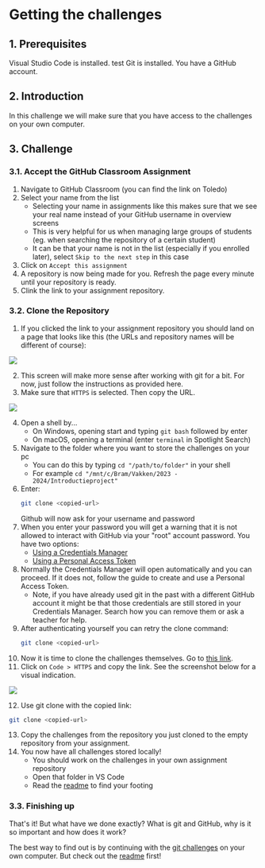 # Getting the challenges

## 1. Prerequisites

Visual Studio Code is installed. test
Git is installed.
You have a GitHub account.

## 2. Introduction

In this challenge we will make sure that you have access to the challenges on your own computer.

## 3. Challenge

### 3.1. Accept the GitHub Classroom Assignment

1. Navigate to GitHub Classroom (you can find the link on Toledo) 
1. Select your name from the list
    * Selecting your name in assignments like this makes sure that we see your real name instead of your GitHub username in overview screens
    * This is very helpful for us when managing large groups of students (eg. when searching the repository of a certain student)
    * It can be that your name is not in the list (especially if you enrolled later), select `Skip to the next step` in this case
1. Click on `Accept this assignment`
1. A repository is now being made for you. Refresh the page every minute until your repository is ready.
1. Clink the link to your assignment repository.

### 3.2. Clone the Repository

1. If you clicked the link to your assignment repository you should land on a page that looks like this (the URLs and repository names will be different of course):

<a href="./cloning-a-repository.png" target="_blank">
    <img src="./cloning-a-repository.png">
</a>

2. This screen will make more sense after working with git for a bit. For now, just follow the instructions as provided here.
3. Make sure that `HTTPS` is selected. Then copy the URL.

<a href="./cloning-a-repository-2.png" target="_blank">
    <img src="./cloning-a-repository-2.png">
</a>

4. Open a shell by...
     * On Windows, opening start and typing `git bash` followed by enter
     * On macOS, opening a terminal (enter `terminal` in Spotlight Search)
5. Navigate to the folder where you want to store the challenges on your pc
     * You can do this by typing `cd "/path/to/folder"` in your shell
     * For example `cd "/mnt/c/Bram/Vakken/2023 - 2024/Introductieproject"`
6. Enter:
   ```bash
   git clone <copied-url>
   ```
   Github will now ask for your username and password
7. When you enter your password you will get a warning that it is not allowed to interact with GitHub via your "root" account password. You have two options:
     * [Using a Credentials Manager](https://docs.github.com/en/get-started/getting-started-with-git/caching-your-github-credentials-in-git#git-credential-manager)
     * [Using a Personal Access Token](https://docs.github.com/en/authentication/keeping-your-account-and-data-secure/managing-your-personal-access-tokens#creating-a-personal-access-token-classic)
8. Normally the Credentials Manager will open automatically and you can proceed. If it does not, follow the guide to create and use a Personal Access Token.
     * Note, if you have already used git in the past with a different GitHub account it might be that those credentials are still stored in your Credentials Manager. Search how you can remove them or ask a teacher for help.
9. After authenticating yourself you can retry the clone command:
   ```bash
   git clone <copied-url>
   ```
10. Now it is time to clone the challenges themselves. Go to [this link](https://github.com/ucll-introductieproject/challenges-23-24).
11. Click on `Code > HTTPS` and copy the link. See the screenshot below for a visual indication.

<a href="./cloning-the-challenges.png" target="_blank">
    <img src="./cloning-the-challenges.png">
</a>

12. Use git clone with the copied link:
   ```bash
   git clone <copied-url>
   ```
13. Copy the challenges from the repository you just cloned to the empty repository from your assignment.
14. You now have all challenges stored locally!
     * You should work on the challenges in your own assignment repository
     * Open that folder in VS Code
     * Read the [readme](./../../README.md) to find your footing

### 3.3. Finishing up

That's it! But what have we done exactly? What is git and GitHub, why is it so important and how does it work?

The best way to find out is by continuing with the [git challenges](./../../git-challenges/01-basics/description.md) on your own computer. But check out the [readme](./../../README.md) first!
